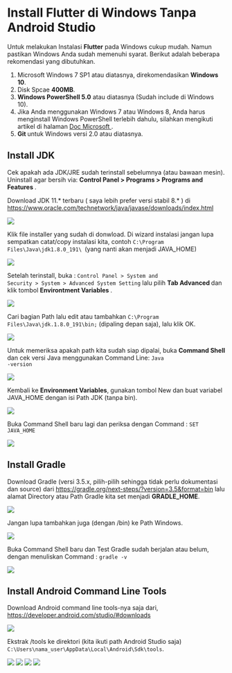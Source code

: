 # Install Flutter di Windows Tanpa Android Studio

Untuk melakukan Instalasi <b>Flutter</b> pada Windows cukup mudah. Namun pastikan Windows Anda sudah memenuhi syarat. Berikut adalah beberapa rekomendasi yang dibutuhkan.

1. Microsoft Windows 7 SP1 atau diatasnya, direkomendasikan <b>Windows 10</b>.
2. Disk Spcae <b>400MB</b>.
3. <b>Windows PowerShell 5.0</b> atau diatasnya (Sudah include di Windows 10).
4. Jika Anda menggunakan Windows 7 atau Windows 8, Anda harus menginstall Windows PowerShell terlebih dahulu, silahkan mengikuti artikel di halaman <a href="https://docs.microsoft.com/en-us/skypeforbusiness/set-up-your-computer-for-windows-powershell/download-and-install-windows-powershell-5-1"> Doc Microsoft </a>.
5. <b> Git </b> untuk Windows versi 2.0 atau diatasnya.

## Install JDK
Cek apakah ada JDK/JRE sudah terinstall sebelumnya (atau bawaan mesin). Uninstall agar bersih via: <b> Control Panel > Programs > Programs and Features </b>.

Download JDK 11.* terbaru ( saya lebih prefer versi stabil 8.* ) di <a href="https://www.oracle.com/technetwork/java/javase/downloads/index.html"> https://www.oracle.com/technetwork/java/javase/downloads/index.html </a>

<img src ="flutter1.png">

Klik file installer yang sudah di donwload. Di wizard instalasi jangan lupa sempatkan catat/copy instalasi kita, contoh <code>C:\Program Files\Java\jdk1.8.0_191\ </code>(yang nanti akan menjadi JAVA_HOME)

<img src="javaJDK.png">

Setelah terinstall, buka : <code>Control Panel > System and Security > System > Advanced System Setting</code> lalu pilih <b> Tab Advanced </b> dan klik tombol <b> Environtment Variables </b>.

<img src ="envi.png">

Cari bagian Path lalu edit atau tambahkan <code>C:\Program Files\Java\jdk.1.8.0_191\bin;</code> (dipaling depan saja), lalu klik OK.

<img src ="path.png">

Untuk memeriksa apakah path kita sudah siap dipalai, buka <b>Command Shell</b> dan cek versi Java menggunakan Command Line: <code>Java -version</code>

<img src = "javaVersion.png">

Kembali ke <b>Environment Variables</b>, gunakan tombol New dan buat variabel JAVA_HOME dengan isi Path JDK (tanpa bin).

<img src = "javaHome.png">

Buka Command Shell baru lagi dan periksa dengan Command : <code>SET JAVA_HOME</code>

<img src ="SetjavaHome.png">

## Install Gradle
Download Gradle (versi 3.5.x, pilih-pilih sehingga tidak perlu dokumentasi dan source) dari <a href="https://gradle.org/next-steps/?version=3.5&format=bin"> https://gradle.org/next-steps/?version=3.5&format=bin </a> lalu alamat Directory atau Path Gradle kita set menjadi <b>GRADLE_HOME</b>.

<img src ="gridle1.png">

Jangan lupa tambahkan juga (dengan /bin) ke Path Windows.

<img src ="gridle2.png">

Buka Command Shell baru dan Test Gradle sudah berjalan atau belum, dengan menuliskan Command : <code>gradle -v</code>

<img src ="gridle3.png">

## Install Android Command Line Tools
Download Android command line tools-nya saja dari, <a href="https://developer.android.com/studio/#downloads">https://developer.android.com/studio/#downloads</a>

<img src ="linetool1.png">

Ekstrak /tools ke direktori (kita ikuti path Android Studio saja) <code>C:\Users\nama_user\AppData\Local\Android\Sdk\tools</code>.

<img src ="linetool2.png">
<img src ="linetool3.png">
<img src ="linetool4.png">
<img src ="linetool5.png">

